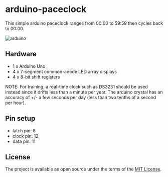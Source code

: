 
# arduino-paceclock

This simple arduino paceclock ranges from 00:00 to 59:59 then cycles back to 00:00.

![arduino](https://www.arduino.cc/new_home/assets/illu-arduino-UNO.png)

## Hardware

  * 1 x Arduino Uno
  * 4 x 7-segment common-anode LED array displays
  * 4 x 8-bit shift registers

NOTE: For training, a real-time clock such as DS3231 should be used instead since it drifts less than a minute per year. The arduino crystal has an accuracy of +/- a few seconds per day (less than two tenths of a second per hour).

## Pin setup

  * latch pin: 8
  * clock pin: 12
  * data pin: 11

## License

The project is available as open source under the terms of the [MIT License](https://opensource.org/licenses/MIT).
